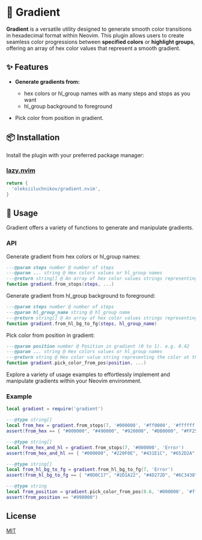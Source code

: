 # 🌈 Gradient

**Gradient** is a versatile utility designed to generate smooth color transitions
in hexadecimal format within Neovim. This plugin allows users to create
seamless color progressions between **specified colors** or **highlight groups**,
offering an array of hex color values that represent a smooth gradient.

## ✨ Features

- **Generate gradients from:**
  - hex colors or hl_group names with as many steps and stops as you want
  - hl_group background to foreground
  
- Pick color from position in gradient.

## 📦 Installation

Install the plugin with your preferred package manager:

### [lazy.nvim](https://github.com/folke/lazy.nvim)

```lua
return {
  'oleksiiluchnikov/gradient.nvim',
}
```

## 🚀 Usage

Gradient offers a variety of functions to generate and manipulate gradients.

### API

Generate gradient from hex colors or hl_group names:
```lua
---@param steps number @ number of steps
---@param ... string @ Hex colors values or hl_group names
---@return string[] @ An array of hex color values strings representing the gradient
function gradient.from_stops(steps, ...)
```

Generate gradient from hl_group background to foreground:
```lua
---@param steps number @ number of steps
---@param hl_group_name string @ hl_group name
---@return string[] @ An array of hex color values strings representing the gradient
function gradient.from_hl_bg_to_fg(steps, hl_group_name)
```

Pick color from position in gradient:
```lua
---@param position number @ Position in gradient (0 to 1). e.g. 0.42
---@param ... string @ Hex colors values or hl_group names
---@return string @ Hex color value string representing the color at the position
function gradient.pick_color_from_pos(position, ...)
```

Explore a variety of usage examples to effortlessly implement and manipulate
gradients within your Neovim environment.

### Example

```lua
local gradient = require('gradient')

---@type string[]
local from_hex = gradient.from_stops(7, '#000000', '#ff0000', '#ffffff')
assert(from_hex == { "#000000", "#490000", "#920000", "#DB0000", "#FF2525", "#FF6E6E", "#FFB7B7", "#FFFFFF" })

---@type string[]
local from_hex_and_hl = gradient.from_stops(7, '#000000', 'Error')
assert(from_hex_and_hl == { "#000000", "#220F0E", "#431E1C", "#652D2A", "#863C38", "#A84B46", "#C95A54", "#EA6962" })

---@type string[]
local from_hl_bg_to_fg = gradient.from_hl_bg_to_fg(7, 'Error')
assert(from_hl_bg_to_fg == { "#0D0C17", "#2D1A22", "#4D272D", "#6C3438", "#8C4242", "#AB4F4D", "#CB5C58", "#EA6962" })

---@type string
local from_position = gradient.pick_color_from_pos(0.6, '#000000', '#ff0000')
assert(from_position == "#990000")
```

## License

[MIT](https://choosealicense.com/licenses/mit/)
